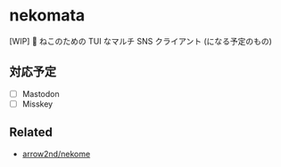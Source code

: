 # nekomata

[WIP] 🐾 ねこのための TUI なマルチ SNS クライアント (になる予定のもの)

## 対応予定

- [ ] Mastodon
- [ ] Misskey

## Related

- [arrow2nd/nekome](https://github.com/arrow2nd/nekome)

